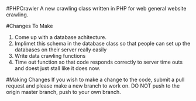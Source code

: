 #PHPCrawler
A new crawling class written in PHP for web general website crawling.

#Changes To Make
1. Come up with a database achitecture.
2. Implimet this schema in the database class so that people can set up the databases on their server really easily
3. Write data crawling functions
4. Time out function so that code responds correctly to server time outs and doest just stall like it does now.

#Making Changes
If you wish to make a change to the code, submit a pull request and please make a new branch to work on. DO NOT push to the origin master branch, push to your own branch. 
